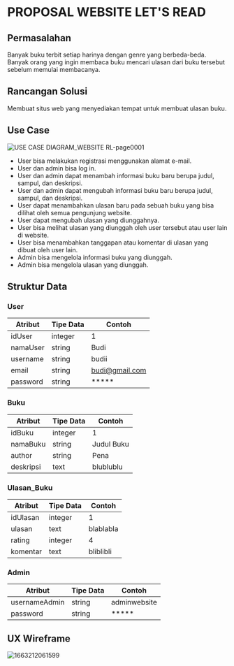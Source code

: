 # PROPOSAL WEBSITE LET'S READ

## Permasalahan
Banyak buku terbit setiap harinya dengan genre yang berbeda-beda. Banyak orang yang ingin membaca buku mencari ulasan dari buku tersebut sebelum memulai membacanya.

## Rancangan Solusi
Membuat situs web yang menyediakan tempat untuk membuat ulasan buku.

## Use Case

![USE CASE DIAGRAM_WEBSITE RL-page0001](https://user-images.githubusercontent.com/83491188/190195555-59095cbf-cf90-4ad4-a3ea-a2ce601f8aa8.jpg)

- User bisa melakukan registrasi menggunakan alamat e-mail.
- User dan admin bisa log in.
- User dan admin dapat menambah informasi buku baru berupa judul, sampul, dan deskripsi.
- User dan admin dapat mengubah informasi buku baru berupa judul, sampul, dan deskripsi.
- User dapat menambahkan ulasan baru pada sebuah buku yang bisa dilihat oleh semua pengunjung website.
- User dapat mengubah ulasan yang diunggahnya.
- User bisa melihat ulasan yang diunggah oleh user tersebut atau user lain di website.
- User bisa menambahkan tanggapan atau komentar di ulasan yang dibuat oleh user lain.
- Admin bisa mengelola informasi buku yang diunggah.
- Admin bisa mengelola ulasan yang diunggah.

## Struktur Data

### User
Atribut|Tipe Data|Contoh
---|---|---
idUser|integer|1
namaUser|string|Budi
username|string|budii
email|string|budi@gmail.com
password|string|*****

### Buku
Atribut|Tipe Data|Contoh
---|---|---
idBuku|integer|1
namaBuku|string|Judul Buku
author|string|Pena
deskripsi|text|blublublu

### Ulasan_Buku
Atribut|Tipe Data|Contoh
---|---|---
idUlasan|integer|1
ulasan|text|blablabla
rating|integer|4
komentar|text|bliblibli

### Admin
Atribut|Tipe Data|Contoh
---|---|---
usernameAdmin|string|adminwebsite
password|string|*****

## UX Wireframe
![1663212061599](https://user-images.githubusercontent.com/83491188/190306415-bec25dcf-944c-4687-a1fd-f33cb6efeac7.jpg)
